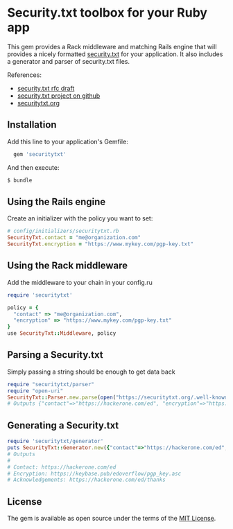 # Security.txt toolbox for your Ruby app

This gem provides a Rack middleware and matching Rails engine
that will provides a nicely formatted [security.txt](https://tools.ietf.org/html/draft-foudil-securitytxt-02) for your application.
It also includes a generator and parser of security.txt files.

References:
* [security.txt rfc draft](https://tools.ietf.org/html/draft-foudil-securitytxt-02)
* [security.txt project on github](https://github.com/securitytxt/security-txt)
* [securitytxt.org](https://securitytxt.org/)


## Installation
Add this line to your application's Gemfile:
```ruby
  gem 'securitytxt'
```

And then execute:
```bash
$ bundle
```

## Using the Rails engine
Create an initializer with the policy you want to set:
```ruby
# config/initializers/securitytxt.rb
SecurityTxt.contact = "me@organization.com"
SecurityTxt.encryption = "https://www.mykey.com/pgp-key.txt"
```

## Using the Rack middleware
Add the middleware to your chain in your config.ru

```ruby
require 'securitytxt'

policy = {
  "contact" => "me@organization.com",
  "encryption" => "https://www.mykey.com/pgp-key.txt"
}
use SecurityTxt::Middleware, policy
```

## Parsing a Security.txt

Simply passing a string should be enough to get data back

```ruby
require "securitytxt/parser"
require "open-uri"
SecurityTxt::Parser.new.parse(open("https://securitytxt.org/.well-known/security.txt").read)
# Outputs {"contact"=>"https://hackerone.com/ed", "encryption"=>"https://keybase.pub/edoverflow/pgp_key.asc", "acknowledgements"=>"https://hackerone.com/ed/thanks"}
```

## Generating a Security.txt

```ruby
require 'securitytxt/generator'
puts SecurityTxt::Generator.new({"contact"=>"https://hackerone.com/ed", "encryption"=>"https://keybase.pub/edoverflow/pgp_key.asc", "acknowledgements"=>"https://hackerone.com/ed/thanks"}).generate
# Outputs
#
# Contact: https://hackerone.com/ed
# Encryption: https://keybase.pub/edoverflow/pgp_key.asc
# Acknowledgements: https://hackerone.com/ed/thanks
```

## License
The gem is available as open source under the terms of the [MIT License](http://opensource.org/licenses/MIT).
